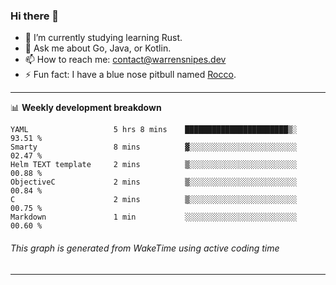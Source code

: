 ### Hi there 👋

- 🌱 I’m currently studying learning Rust.
- 💬 Ask me about Go, Java, or Kotlin.
- 📫 How to reach me: contact@warrensnipes.dev
- ⚡ Fun fact: I have a blue nose pitbull named [Rocco](https://i.imgur.com/iLsSCKu.jpg).

-------

📊 **Weekly development breakdown**
<!--START_SECTION:waka-->

```text
YAML                   5 hrs 8 mins    ███████████████████████▒░   93.51 %
Smarty                 8 mins          ▓░░░░░░░░░░░░░░░░░░░░░░░░   02.47 %
Helm TEXT template     2 mins          ▒░░░░░░░░░░░░░░░░░░░░░░░░   00.88 %
ObjectiveC             2 mins          ▒░░░░░░░░░░░░░░░░░░░░░░░░   00.84 %
C                      2 mins          ▒░░░░░░░░░░░░░░░░░░░░░░░░   00.75 %
Markdown               1 min           ░░░░░░░░░░░░░░░░░░░░░░░░░   00.60 %
```

<!--END_SECTION:waka-->
###### *This graph is generated from WakeTime using active coding time*
-------
